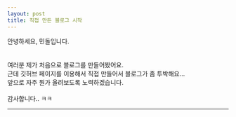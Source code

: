 ```yaml
---
layout: post
title: 직접 만든 블로그 시작
---
```

안녕하세요, 민돌입니다.<br><br><br>
여러분 제가 처음으로 블로그를 만들어봤어요.<br>
근데 깃허브 페이지를 이용해서 직접 만들어서 블로그가 좀 투박해요...<br>
앞으로 자주 뭔가 올려보도록 노력하겠습니다.<br><br>
감사합니다.. ㅋㅋ<br>

---
